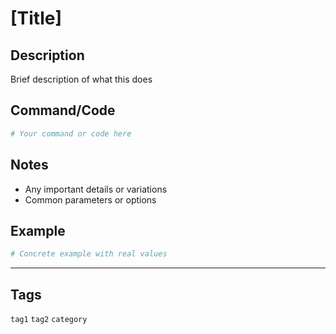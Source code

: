 # [Title]

## Description
Brief description of what this does

## Command/Code
```bash
# Your command or code here
```

## Notes
- Any important details or variations
- Common parameters or options

## Example
```bash
# Concrete example with real values
```

---

## Tags
`tag1` `tag2` `category`
